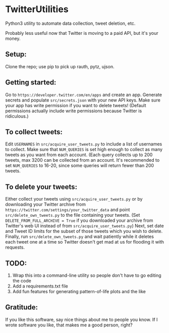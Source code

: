 # TwitterUtilities
Python3 utility to automate data collection, tweet deletion, etc.

Probably less useful now that Twitter is moving to a paid API, but it's your money.

## Setup:
Clone the repo; use pip to pick up rauth, pytz, ujson.

## Getting started:
Go to `https://developer.twitter.com/en/apps` and create an app. Generate secrets and populate `src/secrets.json` with your new API keys. Make sure your app has write permission if you want to delete tweets! (Default permissions actually include write permissions because Twitter is ridiculous.)

## To collect tweets:
Edit `USERNAMES` in `src/acquire_user_tweets.py` to include a list of usernames to collect. Make sure that `NUM_QUERIES` is set high enough to collect as many tweets as you want from each account. (Each query collects up to 200 tweets, max 3200 can be collected from an account. It's recommended to set `NUM_QUERIES` to 16-20, since some queries will return fewer than 200 tweets.

## To delete your tweets:
Either collect your tweets using `src/acquire_user_tweets.py` or by downloading your Twitter archive from `https://twitter.com/settings/your_twitter_data` and point `src/delete_own_tweets.py` to the file containing your tweets. (Set `DELETE_FROM_FULL_ARCHIVE = True` if you downloaded your archive from Twitter's web UI instead of from `src/acquire_user_tweets.py`) Next, set date and Tweet ID limits for the subset of those tweets which you wish to delete. Finally, run `src/delete_own_tweets.py` and wait patiently while it deletes each tweet one at a time so Twitter doesn't get mad at us for flooding it with requests.


## TODO:
1) Wrap this into a command-line utility so people don't have to go editing the code
2) Add a requirements.txt file 
3) Add fun features for generating pattern-of-life plots and the like

## Gratitude:
If you like this software, say nice things about me to people you know. If I wrote software you like, that makes me a good person, right?
